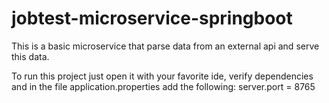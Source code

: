 # jobtest-microservice-springboot
This is a basic microservice that parse data from an external api and serve this data.

To run this project just open it with your favorite ide, verify dependencies
and in the file application.properties add the following:
server.port = 8765

